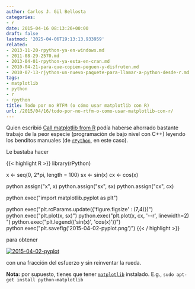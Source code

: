 ```yaml
---
author: Carlos J. Gil Bellosta
categories:
- r
date: 2015-04-16 08:13:26+00:00
draft: false
lastmod: '2025-04-06T19:13:13.933959'
related:
- 2013-11-20-rpython-ya-en-windows.md
- 2011-08-29-2570.md
- 2013-04-01-rpython-ya-esta-en-cran.md
- 2010-04-21-para-que-copien-peguen-y-disfruten.md
- 2010-07-13-rjython-un-nuevo-paquete-para-llamar-a-python-desde-r.md
tags:
- matplotlib
- python
- r
- rpython
title: Todo por no RTFM (o cómo usar matplotlib con R)
url: /2015/04/16/todo-por-no-rtfm-o-como-usar-matplotlib-con-r/
---
```


Quien escribió [Call matplotlib from R](http://gallery.rcpp.org/articles/matplotlib-from-R/) podía haberse ahorrado bastante trabajo de la peor especie (programación de bajo nivel con C++) leyendo los benditos manuales (de [`rPython`](http://cran.r-project.org/web/packages/rPython/index.html), en este caso).

Le bastaba hacer

{{< highlight R >}}
library(rPython)

x <- seq(0, 2*pi, length = 100)
sx <- sin(x)
cx <- cos(x)

python.assign("x", x)
python.assign("sx", sx)
python.assign("cx", cx)

python.exec("import matplotlib.pyplot as plt")

python.exec("plt.rcParams.update({'figure.figsize' : (7,4)})")
python.exec("plt.plot(x, sx)")
python.exec("plt.plot(x, cx, '--r', linewidth=2) ")
python.exec("plt.legend(('sin(x)', 'cos(x)'))")
python.exec("plt.savefig('2015-04-02-pyplot.png')")
{{< / highlight >}}

para obtener

[![2015-04-02-pyplot](/wp-uploads/2015/04/2015-04-02-pyplot.png#center)
](/wp-uploads/2015/04/2015-04-02-pyplot.png#center)

con una fracción del esfuerzo y sin reinventar la rueda.

**Nota:** por supuesto, tienes que tener [`matplotlib`](http://matplotlib.org/) instalado. E.g., `sudo apt-get install python-matplotlib`